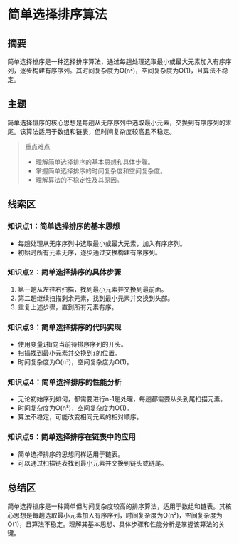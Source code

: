 # 简单选择排序算法

## 摘要

简单选择排序是一种选择排序算法，通过每趟处理选取最小或最大元素加入有序序列，逐步构建有序序列。其时间复杂度为O(n²)，空间复杂度为O(1)，且算法不稳定。

## 主题

简单选择排序的核心思想是每趟从无序序列中选取最小元素，交换到有序序列的末尾。该算法适用于数组和链表，但时间复杂度较高且不稳定。

> 重点难点
>
> - 理解简单选择排序的基本思想和具体步骤。
> - 掌握简单选择排序的时间复杂度和空间复杂度。
> - 理解算法的不稳定性及其原因。

## 线索区

### 知识点1：简单选择排序的基本思想
- 每趟处理从无序序列中选取最小或最大元素，加入有序序列。
- 初始时所有元素无序，逐步通过交换构建有序序列。

### 知识点2：简单选择排序的具体步骤
1. 第一趟从左往右扫描，找到最小元素并交换到最前面。
2. 第二趟继续扫描剩余元素，找到最小元素并交换到头部。
3. 重复上述步骤，直到所有元素有序。

### 知识点3：简单选择排序的代码实现
- 使用变量`i`指向当前待排序序列的开头。
- 扫描找到最小元素并交换到`i`的位置。
- 时间复杂度为O(n²)，空间复杂度为O(1)。

### 知识点4：简单选择排序的性能分析
- 无论初始序列如何，都需要进行n-1趟处理，每趟都需要从头到尾扫描元素。
- 时间复杂度为O(n²)，空间复杂度为O(1)。
- 算法不稳定，可能改变相同元素的相对顺序。

### 知识点5：简单选择排序在链表中的应用
- 简单选择排序的思想同样适用于链表。
- 可以通过扫描链表找到最小元素并交换到链头或链尾。

## 总结区

简单选择排序是一种简单但时间复杂度较高的排序算法，适用于数组和链表。其核心思想是每趟选取最小元素加入有序序列，时间复杂度为O(n²)，空间复杂度为O(1)，且算法不稳定。理解其基本思想、具体步骤和性能分析是掌握该算法的关键。